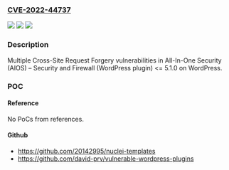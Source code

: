 ### [CVE-2022-44737](https://cve.mitre.org/cgi-bin/cvename.cgi?name=CVE-2022-44737)
![](https://img.shields.io/static/v1?label=Product&message=All-In-One%20Security%20(AIOS)%20%E2%80%93%20Security%20and%20Firewall%20(WordPress%20plugin)&color=blue)
![](https://img.shields.io/static/v1?label=Version&message=%3D%20n%2Fa%20&color=brighgreen)
![](https://img.shields.io/static/v1?label=Vulnerability&message=CWE-352%20Cross-Site%20Request%20Forgery%20(CSRF)&color=brighgreen)

### Description

Multiple Cross-Site Request Forgery vulnerabilities in All-In-One Security (AIOS) – Security and Firewall (WordPress plugin) <= 5.1.0 on WordPress.

### POC

#### Reference
No PoCs from references.

#### Github
- https://github.com/20142995/nuclei-templates
- https://github.com/david-prv/vulnerable-wordpress-plugins

